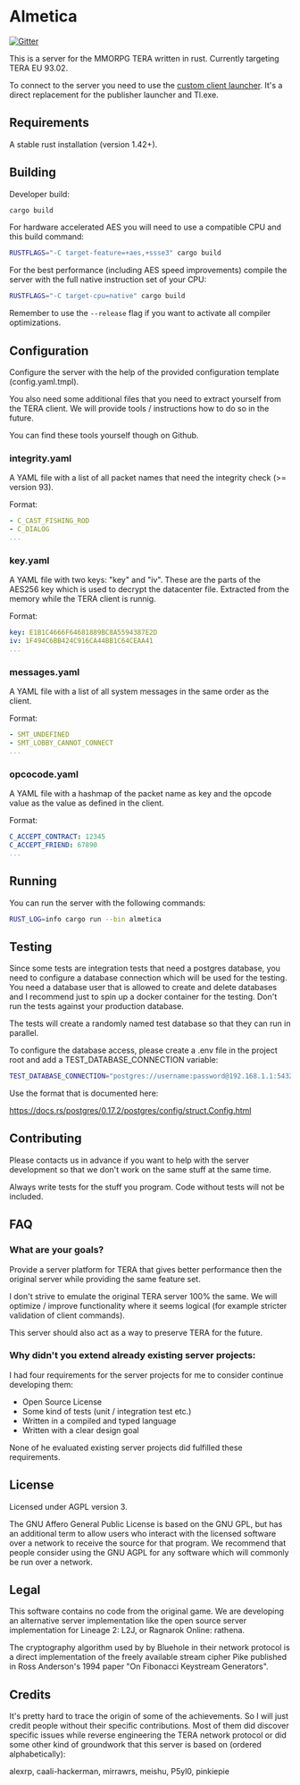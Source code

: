 # Almetica

[![Gitter](https://badges.gitter.im/almetica-server/community.svg)](https://gitter.im/almetica-server/community?utm_source=badge&utm_medium=badge&utm_campaign=pr-badge)

This is a server for the MMORPG TERA written in rust. Currently targeting TERA EU 93.02.

To connect to the server you need to use the [custom client launcher](https://github.com/almetica/almetica-launcher). It's a direct replacement for the publisher launcher and Tl.exe.

## Requirements

A stable rust installation (version 1.42+).

## Building

Developer build:

```bash
cargo build
```

For hardware accelerated AES you will need to use a compatible CPU and this build command:

```bash
RUSTFLAGS="-C target-feature=+aes,+ssse3" cargo build
```

For the best performance (including AES speed improvements) compile the server with the full
native instruction set of your CPU:

```bash
RUSTFLAGS="-C target-cpu=native" cargo build
```

Remember to use the ```--release``` flag if you want to activate all compiler optimizations.

## Configuration

Configure the server with the help of the provided configuration template
(config.yaml.tmpl). 

You also need some additional files that you need to extract yourself from the
TERA client. We will provide tools / instructions how to do so in the future.

You can find these tools yourself though on Github.

### integrity.yaml

A YAML file with a list of all packet names that need the integrity check (>= version 93).

Format:
```yaml
- C_CAST_FISHING_ROD
- C_DIALOG
...
```

### key.yaml
A YAML file with two keys: "key" and "iv". These are the parts of the AES256 key
which is used to decrypt the datacenter file. Extracted from the memory while
the TERA client is runnig.

Format:
```yaml
key: E1B1C4666F64681889BC8A5594387E2D
iv: 1F494C6BB424C916CA44BB1C64CEAA41
...
```

### messages.yaml 
A YAML file with a list of all system messages in the same order as the client.

Format:
```yaml
- SMT_UNDEFINED
- SMT_LOBBY_CANNOT_CONNECT
...
```

### opcocode.yaml
A YAML file with a hashmap of the packet name as key and the opcode value as the
value as defined in the client.

Format:
```yaml
C_ACCEPT_CONTRACT: 12345
C_ACCEPT_FRIEND: 67890
...
```

## Running

You can run the server with the following commands:

```bash
RUST_LOG=info cargo run --bin almetica
```

## Testing

Since some tests are integration tests that need a postgres database, you need to
configure a database connection which will be used for the testing. You need a 
database user that is allowed to create and delete databases and I recommend just
to spin up a docker container for the testing. Don't run the tests against your
production database.

The tests will create a randomly named test database so that they can run in 
parallel.

To configure the database access, please create a .env file in the project root
and add a TEST_DATABASE_CONNECTION variable:

```bash
TEST_DATABASE_CONNECTION="postgres://username:password@192.168.1.1:5432"
```

Use the format that is documented here:

https://docs.rs/postgres/0.17.2/postgres/config/struct.Config.html
 
## Contributing

Please contacts us in advance if you want to help with the server development so
that we don't work on the same stuff at the same time.

Always write tests for the stuff you program. Code without tests will not be
included.

## FAQ

### What are your goals?

Provide a server platform for TERA that gives better performance then the original
server while providing the same feature set.

I don't strive to emulate the original TERA server 100% the same. We will
optimize / improve functionality where it seems logical (for example stricter
validation of client commands).

This server should also act as a way to preserve TERA for the future.

### Why didn't you extend already existing server projects:

I had four requirements for the server projects for me to consider continue
developing them:

 * Open Source License
 * Some kind of tests (unit / integration test etc.)
 * Written in a compiled and typed language
 * Written with a clear design goal

None of he evaluated existing server projects did fulfilled these requirements.

## License

Licensed under AGPL version 3.

The GNU Affero General Public License is based on the GNU GPL, but has an
additional term to allow users who interact with the licensed software over a
network to receive the source for that program. We recommend that people
consider using the GNU AGPL for any software which will commonly be run over a
network.

## Legal

This software contains no code from the original game. We are developing an
alternative server implementation like the open source server implementation
for Lineage 2: L2J, or Ragnarok Online: rathena.

The cryptography algorithm used by by Bluehole in their network protocol is a
direct implementation of the freely available stream cipher Pike published 
in Ross Anderson's 1994 paper "On Fibonacci Keystream Generators".

## Credits

It's pretty hard to trace the origin of some of the achievements. So I will just
credit people without their specific contributions. Most of them did discover
specific issues while reverse engineering the TERA network protocol or did some
other kind of groundwork that this server is based on (ordered alphabetically):

alexrp, caali-hackerman, mirrawrs, meishu, P5yl0, pinkiepie
